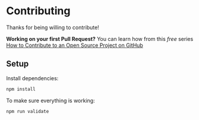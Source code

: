 # Contributing

Thanks for being willing to contribute!

**Working on your first Pull Request?** You can learn how from this _free_ series
[How to Contribute to an Open Source Project on GitHub][egghead]

## Setup

Install dependencies:

```bash
npm install
```

To make sure everything is working:

```bash
npm run validate
```

[egghead]: https://egghead.io/series/how-to-contribute-to-an-open-source-project-on-github
